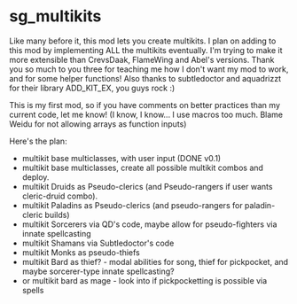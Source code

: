 # sg_multikits

Like many before it, this mod lets you create multikits. I plan on adding to this mod by implementing ALL the multikits eventually. I'm trying to make it more extensible than CrevsDaak, FlameWing and Abel's versions. Thank you so much to you three for teaching me how I don't want my mod to work, and for some helper functions! Also thanks to subtledoctor and aquadrizzt for their library ADD_KIT_EX, you guys rock :)

This is my first mod, so if you have comments on better practices than my current code, let me know! (I know, I know... I use macros too much. Blame Weidu for not allowing arrays as function inputs)

Here's the plan:
- multikit base multiclasses, with user input (DONE v0.1)
- multikit base multiclasses, create all possible multikit combos and deploy.
- multikit Druids as Pseudo-clerics (and Pseudo-rangers if user wants cleric-druid combo).
- multikit Paladins as Pseudo-clerics (and pseudo-rangers for paladin-cleric builds)
- multikit Sorcerers via QD's code, maybe allow for pseudo-fighters via innate spellcasting
- multikit Shamans via Subtledoctor's code
- multikit Monks as pseudo-thiefs
- multikit Bard as thief? - modal abilities for song, thief for pickpocket, and maybe sorcerer-type innate spellcasting?
- or multikit bard as mage - look into if pickpocketting is possible via spells

